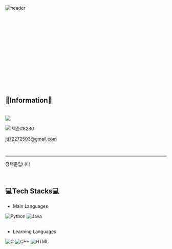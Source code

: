 ![header](https://capsule-render.vercel.app/api?type=waving&color=B462D5&height=200&section=header&text=TaekJun%20Jeong&fontSize=50)
<br><br><br><br><br><br><br><br><br><br><br><br><br><br><br>

## 🎈Information🎈
<br>
<a href = "https://www.instagram.com/taekjunnnn/" target = "_blank"><img src = "https://img.shields.io/badge/instagram-E4405F.svg?style=flat&logo=Instagram&logoColor=white"/></a>

<img src = "https://img.shields.io/badge/Discord-5865F2.svg?style=flat&logo=Discord&logoColor=white"/> 택준#8280

<jtj72272503@gmail.com>

<br>

---

정택준입니다

<br>

## 💻Tech Stacks💻

- Main Languages

<img alt = "Python" src = "https://img.shields.io/badge/Python-3776AB.svg?style=flat&logo=Python&logoColor=white"/> 
<img alt = "Java" src = "https://img.shields.io/badge/Java-A100FF.svg?style=flat&logo=OpenJDK&logoColor=white"/>      
<br> <br>

- Learning Languages

<img alt = "C" src = "https://img.shields.io/badge/C-A8B9CC.svg?style=flat&logo=C&logoColor=white"/> <img alt = "C++" src = 
"https://img.shields.io/badge/C++-00599C.svg?style=flat&logo=C%2B%2B&logoColor=white"/>              <img alt = "HTML" src = 
"https://img.shields.io/badge/HTML-E34F26.svg?style=flat&logo=HTML5&logoColor=white"/>
